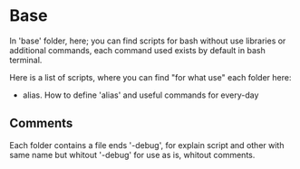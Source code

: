 # Base
In 'base' folder, here; you can find scripts for bash without use libraries or additional commands, each command used exists by default in bash terminal.

Here is a list of scripts, where you can find "for what use" each folder here:

* alias. How to define 'alias' and useful commands for every-day

## Comments
Each folder contains a file ends '-debug', for explain script and other with same name but whitout '-debug' for use as is, whitout comments.
